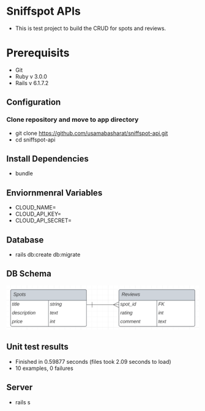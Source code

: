 # Sniffspot APIs

- This is test project to build the CRUD for spots and reviews.

# Prerequisits

- Git
- Ruby v 3.0.0
- Rails v 6.1.7.2

## Configuration

### Clone repository and move to app directory

- git clone https://github.com/usamabasharat/sniffspot-api.git
- cd sniffspot-api

## Install Dependencies

- bundle

## Enviornmenral Variables

- CLOUD_NAME=
- CLOUD_API_KEY=
- CLOUD_API_SECRET=

## Database

- rails db:create db:migrate

## DB Schema

![Alt text](/app/assets/images/db-schema.png "DB tables")

## Unit test results

- Finished in 0.59877 seconds (files took 2.09 seconds to load)
- 10 examples, 0 failures

## Server

- rails s
